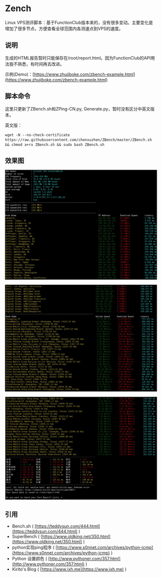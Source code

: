 # Zench

Linux VPS测评脚本：基于FunctionClub版本来的，没有很多变动。主要变化是增加了很多节点，方便查看全球范围内各测速点到VPS的速度。

## 说明

生成的HTML报告暂时只能保存在/root/report.html。因为FunctionClub的API用法我不熟悉，有时间再去改进。

示例(Demo)：[https://www.zhujiboke.com/zbench-example.html](https://www.zhujiboke.com/zbench-example.html)

## 脚本命令

这里只更新了ZBench.sh和ZPing-CN.py, Generate.py，暂时没有区分中英文版本。

    
英文版：

    wget -N --no-check-certificate https://raw.githubusercontent.com/chenxuzhen/ZBench/master/ZBench.sh && chmod a+rx ZBench.sh && sudo bash ZBench.sh
    
## 效果图

![test2.jpg](test2.jpg)


![test1.jpg](test1.jpg)

![test3.jpg](test3.jpg)

## 引用

* Bench.sh ( [https://teddysun.com/444.html](https://teddysun.com/444.html) )
* SuperBench ( [https://www.oldking.net/350.html](https://www.oldking.net/350.html) )
* python实现ping程序 ( [https://www.s0nnet.com/archives/python-icmp](https://www.s0nnet.com/archives/python-icmp) )
* Python 设置颜色 ( [http://www.pythoner.com/357.html](http://www.pythoner.com/357.html) )
* Kirito's Blog ( [https://www.ixh.me](https://www.ixh.me) )


